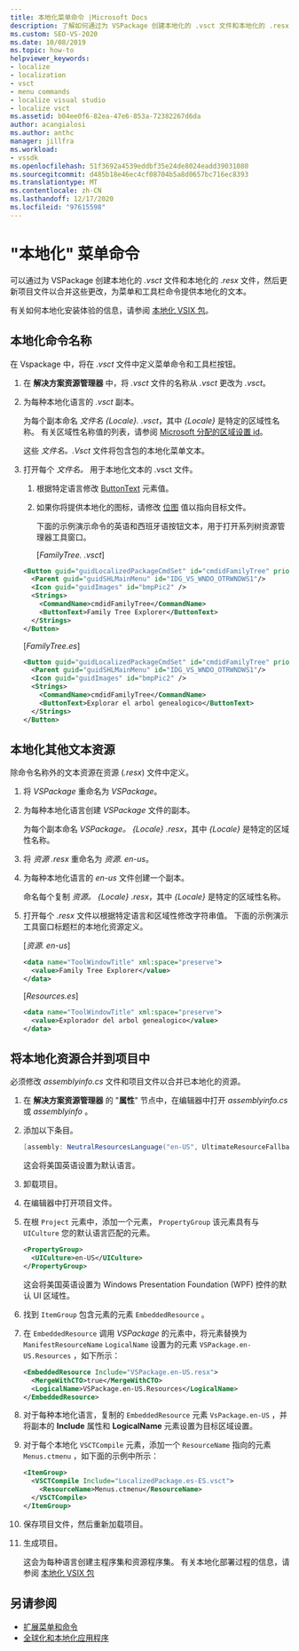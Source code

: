 ```yaml
---
title: 本地化菜单命令 |Microsoft Docs
description: 了解如何通过为 VSPackage 创建本地化的 .vsct 文件和本地化的 .resx 文件来提供菜单和工具栏命令的本地化文本。
ms.custom: SEO-VS-2020
ms.date: 10/08/2019
ms.topic: how-to
helpviewer_keywords:
- localize
- localization
- vsct
- menu commands
- localize visual studio
- localize vsct
ms.assetid: b04ee0f6-82ea-47e6-853a-72382267d6da
author: acangialosi
ms.author: anthc
manager: jillfra
ms.workload:
- vssdk
ms.openlocfilehash: 51f3692a4539eddbf35e24de8024eadd39031080
ms.sourcegitcommit: d485b18e46ec4cf08704b5a8d0657bc716ec8393
ms.translationtype: MT
ms.contentlocale: zh-CN
ms.lasthandoff: 12/17/2020
ms.locfileid: "97615598"
---
```

# <a name="localize-menu-commands"></a>"本地化" 菜单命令

可以通过为 VSPackage 创建本地化的 *.vsct* 文件和本地化的 *.resx* 文件，然后更新项目文件以合并这些更改，为菜单和工具栏命令提供本地化的文本。

有关如何本地化安装体验的信息，请参阅 [本地化 VSIX 包](../extensibility/localizing-vsix-packages.md)。

## <a name="localize-command-names"></a>本地化命令名称

在 Vspackage 中，将在 *.vsct* 文件中定义菜单命令和工具栏按钮。

1. 在 **解决方案资源管理器** 中，将 *.vsct* 文件的名称从 *.vsct* 更改为 *.vsct*。

2. 为每种本地化语言的 *.vsct* 副本。

    为每个副本命名 *文件名 {Locale}. .vsct*，其中 *{Locale}* 是特定的区域性名称。 有关区域性名称值的列表，请参阅 [Microsoft 分配的区域设置 id](/windows/uwp/publish/supported-languages)。

    这些 *文件名。.Vsct* 文件将包含包的本地化菜单文本。

3. 打开每个 *文件名。* 用于本地化文本的 .vsct 文件。

   1. 根据特定语言修改 [ButtonText](../extensibility/buttontext-element.md) 元素值。

   2. 如果你将提供本地化的图标，请修改 [位图](../extensibility/bitmap-element.md) 值以指向目标文件。

      下面的示例演示命令的英语和西班牙语按钮文本，用于打开系列树资源管理器工具窗口。

      [*FamilyTree. .vsct*]

   ```xml
   <Button guid="guidLocalizedPackageCmdSet" id="cmdidFamilyTree" priority="0x0100" type="Button">
     <Parent guid="guidSHLMainMenu" id="IDG_VS_WNDO_OTRWNDWS1"/>
     <Icon guid="guidImages" id="bmpPic2" />
     <Strings>
       <CommandName>cmdidFamilyTree</CommandName>
       <ButtonText>Family Tree Explorer</ButtonText>
     </Strings>
   </Button>
   ```

    [*FamilyTree.es*]

   ```xml
   <Button guid="guidLocalizedPackageCmdSet" id="cmdidFamilyTree" priority="0x0100" type="Button">
     <Parent guid="guidSHLMainMenu" id="IDG_VS_WNDO_OTRWNDWS1"/>
     <Icon guid="guidImages" id="bmpPic2" />
     <Strings>
       <CommandName>cmdidFamilyTree</CommandName>
       <ButtonText>Explorar el arbol genealogico</ButtonText>
     </Strings>
   </Button>
   ```

## <a name="localize-other-text-resources"></a>本地化其他文本资源

除命令名称外的文本资源在资源 (*.resx*) 文件中定义。

1. 将 *VSPackage* 重命名为 *VSPackage*。

2. 为每种本地化语言创建 *VSPackage* 文件的副本。

     为每个副本命名 *VSPackage。 {Locale} .resx*，其中 *{Locale}* 是特定的区域性名称。

3. 将 *资源 .resx* 重命名为 *资源. en-us*。

4. 为每种本地化语言的 *en-us* 文件创建一个副本。

     命名每个复制 *资源。 {Locale} .resx*，其中 *{Locale}* 是特定的区域性名称。

5. 打开每个 *.resx* 文件以根据特定语言和区域性修改字符串值。 下面的示例演示工具窗口标题栏的本地化资源定义。

     [*资源. en-us*]

    ```xml
    <data name="ToolWindowTitle" xml:space="preserve">
      <value>Family Tree Explorer</value>
    </data>
    ```

     [*Resources.es*]

    ```xml
    <data name="ToolWindowTitle" xml:space="preserve">
      <value>Explorador del arbol genealogico</value>
    </data>
    ```

## <a name="incorporate-localized-resources-into-the-project"></a>将本地化资源合并到项目中

必须修改 *assemblyinfo.cs* 文件和项目文件以合并已本地化的资源。

1. 在 **解决方案资源管理器** 的 "**属性**" 节点中，在编辑器中打开 *assemblyinfo.cs* 或 *assemblyinfo* 。

2. 添加以下条目。

    ```csharp
    [assembly: NeutralResourcesLanguage("en-US", UltimateResourceFallbackLocation.Satellite)]
    ```

     这会将美国英语设置为默认语言。

3. 卸载项目。

4. 在编辑器中打开项目文件。

5. 在根 `Project` 元素中，添加一个元素， `PropertyGroup` 该元素具有与 `UICulture` 您的默认语言匹配的元素。

    ```xml
    <PropertyGroup>
      <UICulture>en-US</UICulture>
    </PropertyGroup>
    ```

     这会将美国英语设置为 Windows Presentation Foundation (WPF) 控件的默认 UI 区域性。

6. 找到 `ItemGroup` 包含元素的元素 `EmbeddedResource` 。

7. 在 `EmbeddedResource` 调用 *VSPackage* 的元素中，将元素替换为 `ManifestResourceName` `LogicalName` 设置为的元素 `VSPackage.en-US.Resources` ，如下所示：

    ```xml
    <EmbeddedResource Include="VSPackage.en-US.resx">
      <MergeWithCTO>true</MergeWithCTO>
      <LogicalName>VSPackage.en-US.Resources</LogicalName>
    </EmbeddedResource>
    ```

8. 对于每种本地化语言，复制的  `EmbeddedResource` 元素 `VsPackage.en-US` ，并将副本的 **Include** 属性和 **LogicalName** 元素设置为目标区域设置。

9. 对于每个本地化 `VSCTCompile` 元素，添加一个 `ResourceName` 指向的元素 `Menus.ctmenu` ，如下面的示例中所示：

    ```xml
    <ItemGroup>
      <VSCTCompile Include="LocalizedPackage.es-ES.vsct">
        <ResourceName>Menus.ctmenu</ResourceName>
      </VSCTCompile>
    </ItemGroup>
    ```

10. 保存项目文件，然后重新加载项目。

11. 生成项目。

     这会为每种语言创建主程序集和资源程序集。 有关本地化部署过程的信息，请参阅 [本地化 VSIX 包](../extensibility/localizing-vsix-packages.md)

## <a name="see-also"></a>另请参阅

- [扩展菜单和命令](../extensibility/extending-menus-and-commands.md)
- [全球化和本地化应用程序](../ide/globalizing-and-localizing-applications.md)

